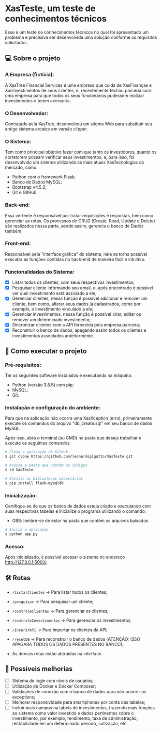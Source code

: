 # XasTeste, um teste de conhecimentos técnicos

Esse é um teste de conhecimentos técnicos no qual foi apresentado um problema e precisava ser desenvolvida uma solução conforme os requisitos solicitados.

## 💻 Sobre o projeto

### A Empresa (fictícia):

A XasTree Financial Services é uma empresa que cuida de XasFinanças e XasInvestimentos de seus clientes, e, recentemente fechou parceria com uma empresa para que todos os seus funcionários pudessem realizar investimentos e terem acessoria.

### O Desenvolvedor:

Contratado pela XasTree, desenvolveu um sitema Web para substituir seu antigo sistema arcaico em versão clipper.

### O Sistema:

Tem como principal objetivo fazer com que tanto os investidores, quanto os corretorem possam verificar seus investimentos, e, para isso, foi desenvolvido um sistema utilizando as mais atuais XasTecnologias do mercado, como: 
- Python com o framework Flask;
- Banco de Dados MySQL;
- Bootstrap v4.5.2;
- Git e GitHub.

### Back-end:

Essa vertente é responsável por tratar requisições e respostas, bem como gerenciar as rotas. Os processos de CRUD (Create, Read, Update e Delete) são realizados nessa parte, sendo assim, gerencia o banco de Dados também.

### Front-end:

Responsável pela "interface gráfica" do sistema, nele se torna possível executar as funções contidas no back-end de maneira fácil e intuitiva. 

### Funcionalidades do Sistema:

- [x] Listar todos os clientes, com seus respectivos investimentos;
- [x] Pesquisar cliente informando seu email, e, após encontrado é pessível ver qual investimento está assiciado a ele;
- [x] Gerenciar clientes, nessa função é possível adicionar e remover um cliente, bem como, alterar seus dados já cadastrados, como por exemplo, o investimento vinculado a ele;
- [x] Gerenciar investimentos, nessa função é possível criar, editar ou remover um determinado investimento;
- [x] Sincronizar clientes com a API fornecida pela empresa parceira;
- [x] Reconstruir o banco de dados, apagando assim todos os clientes e investimentos associados anteriormente.

## 🚀 Como executar o projeto

### Pré-requisitos:

Ter os seguintes software instalados e executando na máquina:
- Python (versão 3.8.5) com pip;
- MySQL;
- Git.

### Instalação e configuração do ambiente:

Para que na aplicação não ocorra uma XasXception (erro), primeiramente execute os comandos do arquivo "db_create.sql" em seu banco de dados MySQL.

Após isso, abra o terminal (ou CMD) na pasta que deseja trabalhar e execute os seguintes comandos:

```bash
# Clona a aplicação do GitHub
$ git clone https://github.com/leonardopigatto/XasTeste.git

# Acessa a pasta que contém os códigos
$ cd XasTeste

# Instala as bibliotecas necessárias
$ pip install flask-mysqldb
```

### Inicialização:

Certifique-se de que os banco de dados esteja criado e executando com suas respectivas tabelas e inicialize o programa utilizando o comando: 

- OBS: lembre-se de estar na pasta que contém os arquivos baixados

```bash
# Inicia a aplicação
$ python app.py
```

### Acesso:

Após inicializado, é possível acessar o sistema no endereço http://127.0.0.1:5000/.

## 🛠 Rotas

- `/listarClientes` -> Para listar todos os clientes;

- `/pesquisar` -> Para pesquisar um cliente;

- `/controleClientes` -> Para gerenciar os clientes;

- `/controleInvestimentos` -> Para gerenciar os investimentos;

- `/inserirAPI` -> Para importar os clientes da API;

- `/resetDB` -> Para reconstruir o banco de dados (ATENÇÃO: ISSO APAGARÁ TODOS OS DADOS PRESENTES NO BANCO);

- As demais rotas estão abtraídas na interface.

## 🚧 Possíveis melhorias

- [ ] Sistema de login com níveis de usuários;
- [ ] Utilização de Docker e Docker Composer;
- [ ] Validações de conexão com o banco de dados para não ocorrer os exceptions;
- [ ] Melhorar responsividade para smartphones por conta das tabelas;
- [ ] Incluir mais campos na tabela de investimentos, trazendo mais funções ao sistema como valor investido e dados pertinentes sobre o investimento, por exemplo, rendimento, taxa de administração, rentabilidade em um determinado período, cotização, etc.
